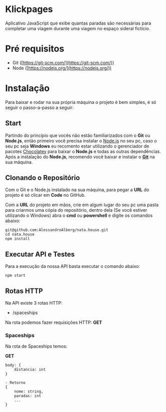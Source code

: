 # Klickpages
Aplicativo JavaScript que exibe quantas paradas são necessárias para completar uma viagem durante uma viagem no espaço sideral fictício.

# Pré requisitos
- Git ([https://git-scm.com/](https://git-scm.com/))
- Node ([https://nodejs.org/](https://nodejs.org/))

# Instalação
Para baixar e rodar na sua própria máquina o projeto é bem simples, é só seguir o passo-a-passo a seguir:

## Start
Partindo do princípio que vocês não estão familiarizados com o **Git** ou **Node.js**, então primeiro você precisa instalar o [Node.js](https://nodejs.org/) no seu pc, caso o seu pc seja **Windows** eu recomento estar utilizando o gerenciador de pacotes [Chocolatey](https://chocolatey.org/) para baixar o **Node.js** e todas as outras dependências. Após a instalação do **Node.js**, recomendo você baixar e instalar o **[Git](https://git-scm.com/)** na sua máquina.

## Clonando o Repositório
Com o Git e o Node.js instalado na sua máquina, para pegar a **URL** do projeto é só clicar em **Code** no GitHub.

Com a **URL** do projeto em mãos, crie em algum lugar do seu pc uma pasta para criarmos uma cópia do repositório, dentro dela (Se você estiver utilizando o Windows) abra o **cmd** ou **powershell** e digite os comandos abaixo:

```
git@github.com:AlessandroAlberg/nata.house.git
cd nata.house
npm install
```

## Executar API e Testes

Para a execução da nossa API basta executar o comando abaixo:

```
npm start
```

## Rotas HTTP

Na API existe 3 rotas HTTP:
- /spaceships

Na rota podemos fazer requisições HTTP:
**GET**
### Spaceships
Na rota de Spaceships temos:

**GET**
```
body: {
    distancia: int
}

- Retorno
{
    nome: string,
    paradas: int
    ...
}
```